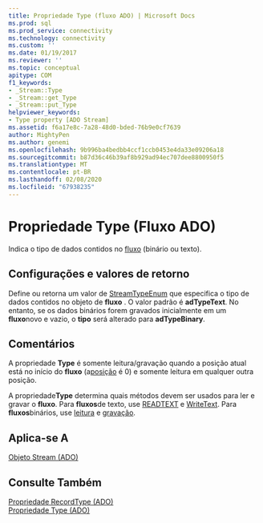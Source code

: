 ```yaml
---
title: Propriedade Type (fluxo ADO) | Microsoft Docs
ms.prod: sql
ms.prod_service: connectivity
ms.technology: connectivity
ms.custom: ''
ms.date: 01/19/2017
ms.reviewer: ''
ms.topic: conceptual
apitype: COM
f1_keywords:
- _Stream::Type
- _Stream::get_Type
- _Stream::put_Type
helpviewer_keywords:
- Type property [ADO Stream]
ms.assetid: f6a17e8c-7a28-48d0-bded-76b9e0cf7639
author: MightyPen
ms.author: genemi
ms.openlocfilehash: 9b996ba4bedbb4ccf1ccb0453e4da33e09206a18
ms.sourcegitcommit: b87d36c46b39af8b929ad94ec707dee8800950f5
ms.translationtype: MT
ms.contentlocale: pt-BR
ms.lasthandoff: 02/08/2020
ms.locfileid: "67938235"
---
```

# <a name="type-property-ado-stream"></a>Propriedade Type (Fluxo ADO)
Indica o tipo de dados contidos no [fluxo](../../../ado/reference/ado-api/stream-object-ado.md) (binário ou texto).  
  
## <a name="settings-and-return-values"></a>Configurações e valores de retorno  
 Define ou retorna um valor de [StreamTypeEnum](../../../ado/reference/ado-api/streamtypeenum.md) que especifica o tipo de dados contidos no objeto de **fluxo** . O valor padrão é **adTypeText**. No entanto, se os dados binários forem gravados inicialmente em um **fluxo**novo e vazio, o **tipo** será alterado para **adTypeBinary**.  
  
## <a name="remarks"></a>Comentários  
 A propriedade **Type** é somente leitura/gravação quando a posição atual está no início do **fluxo** (a[posição](../../../ado/reference/ado-api/position-property-ado.md) é 0) e somente leitura em qualquer outra posição.  
  
 A propriedade**Type** determina quais métodos devem ser usados para ler e gravar o **fluxo**. Para **fluxos**de texto, use [READTEXT](../../../ado/reference/ado-api/readtext-method.md) e [WriteText](../../../ado/reference/ado-api/writetext-method.md). Para **fluxos**binários, use [leitura](../../../ado/reference/ado-api/read-method.md) e [gravação](../../../ado/reference/ado-api/write-method.md).  
  
## <a name="applies-to"></a>Aplica-se A  
 [Objeto Stream (ADO)](../../../ado/reference/ado-api/stream-object-ado.md)  
  
## <a name="see-also"></a>Consulte Também  
 [Propriedade RecordType (ADO)](../../../ado/reference/ado-api/recordtype-property-ado.md)   
 [Propriedade Type (ADO)](../../../ado/reference/ado-api/type-property-ado.md)
